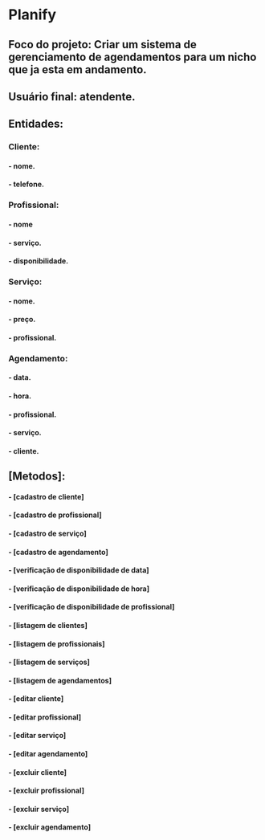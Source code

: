 # Planify



## Foco do projeto: Criar um sistema de gerenciamento de agendamentos para um nicho que ja esta em andamento.
## Usuário final: atendente.

## Entidades:
### Cliente:
#### - nome.
#### - telefone.
### Profissional:
#### - nome
#### - serviço.
#### - disponibilidade.
### Serviço:
#### - nome.
#### - preço.
#### - profissional.
### Agendamento:
#### - data.
#### - hora.
#### - profissional.
#### - serviço.
#### - cliente.
## [Metodos]: 
#### - [cadastro de cliente]
#### - [cadastro de profissional]
#### - [cadastro de serviço]
#### - [cadastro de agendamento]
#### - [verificação de disponibilidade de data]
#### - [verificação de disponibilidade de hora]
#### - [verificação de disponibilidade de profissional]
#### - [listagem de clientes] 
#### - [listagem de profissionais]
#### - [listagem de serviços]
#### - [listagem de agendamentos]
#### - [editar cliente]
#### - [editar profissional]
#### - [editar serviço]
#### - [editar agendamento]
#### - [excluir cliente]
#### - [excluir profissional]
#### - [excluir serviço]
#### - [excluir agendamento]

 
